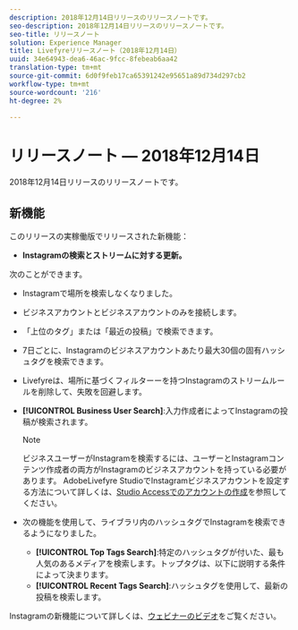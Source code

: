 ```yaml
---
description: 2018年12月14日リリースのリリースノートです。
seo-description: 2018年12月14日リリースのリリースノートです。
seo-title: リリースノート
solution: Experience Manager
title: Livefyreリリースノート（2018年12月14日）
uuid: 34e64943-dea6-46ac-9fcc-8febeab6aa42
translation-type: tm+mt
source-git-commit: 6d0f9feb17ca65391242e95651a89d734d297cb2
workflow-type: tm+mt
source-wordcount: '216'
ht-degree: 2%

---
```



# リリースノート — 2018年12月14日

2018年12月14日リリースのリリースノートです。

## 新機能

このリリースの実稼働版でリリースされた新機能：

* **Instagramの検索とストリームに対する更新。**

次のことができます。

* Instagramで場所を検索しなくなりました。
* ビジネスアカウントとビジネスアカウントのみを接続します。
* 「上位のタグ」または「最近の投稿」で検索できます。
* 7日ごとに、Instagramのビジネスアカウントあたり最大30個の固有ハッシュタグを検索できます。

* Livefyreは、場所に基づくフィルターーを持つInstagramのストリームルールを削除して、失敗を回避します。
* **[!UICONTROL Business User Search]**:入力作成者によってInstagramの投稿が検索されます。

   >[!NOTE]
   >
   >ビジネスユーザーがInstagramを検索するには、ユーザーとInstagramコンテンツ作成者の両方がInstagramのビジネスアカウントを持っている必要があります。 AdobeLivefyre StudioでInstagramビジネスアカウントを設定する方法について詳しくは、[Studio Accessでのアカウントの作成](/help/using/c-users-creating-accounts-with-studio-access/t-configure-social-accout-instagram/c-about-instagram-accounts.md#c_about_instagram_accounts)を参照してください。

* 次の機能を使用して、ライブラリ内のハッシュタグでInstagramを検索できるようになりました。

   * **[!UICONTROL Top Tags Search]**:特定のハッシュタグが付いた、最も人気のあるメディアを検索します。トップタグは、以下に説明する条件によって決まります。[](https://developers.facebook.com/docs/instagram-api/reference/hashtag/top-media)
   * **[!UICONTROL Recent Tags Search]**:ハッシュタグを使用して、最新の投稿を検索します。

Instagramの新機能について詳しくは、[ウェビナーのビデオ](https://youtu.be/wRkGc3obaOA)をご覧ください。
